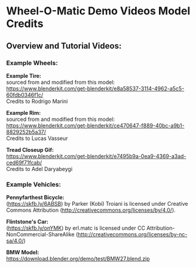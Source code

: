 # Wheel-O-Matic Demo Videos Model Credits

## Overview and Tutorial Videos:

### Example Wheels:  
<b>Example Tire:</b>  
sourced from and modified from this model:  
https://www.blenderkit.com/get-blenderkit/e8a58537-3114-4962-a5c5-60fdb0346f1c/  
Credits to Rodrigo Marini

<b>Example Rim:</b>  
sourced from and modified from this model:  
https://www.blenderkit.com/get-blenderkit/ce470647-f889-40bc-a9b1-8829252b5a37/  
Credits to Lucas Vasseur

<b>Tread Closeup Gif:</b>  
https://www.blenderkit.com/get-blenderkit/e7495b9a-0ea9-4369-a3ad-ced69f71fcab/  
Credits to Adel Daryabeygi

### Example Vehicles:
<b>Pennyfarthest Bicycle:</b>    
  (https://skfb.ly/6ABSB) by Parker (Kobi) Troiani is licensed under Creative Commons Attribution (http://creativecommons.org/licenses/by/4.0/).

<b>Flintstone's Car:</b>  
  (https://skfb.ly/onYMK) by erl.matc is licensed under CC Attribution-NonCommercial-ShareAlike (http://creativecommons.org/licenses/by-nc-sa/4.0/)

<b>BMW Model:</b>  
https://download.blender.org/demo/test/BMW27.blend.zip
